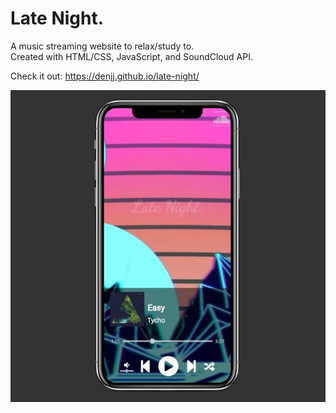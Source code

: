 # Late Night.
A music streaming website to relax/study to.\
Created with HTML/CSS, JavaScript, and SoundCloud API.

Check it out: https://denjj.github.io/late-night/

![Website Preview Image](preview.jpg)
